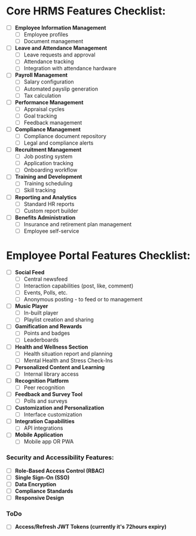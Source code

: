 # Core HRMS Features Checklist:

- [ ] **Employee Information Management**
  - [ ] Employee profiles
  - [ ] Document management
- [ ] **Leave and Attendance Management**
  - [ ] Leave requests and approval
  - [ ] Attendance tracking
  - [ ] Integration with attendance hardware
- [ ] **Payroll Management**
  - [ ] Salary configuration
  - [ ] Automated payslip generation
  - [ ] Tax calculation
- [ ] **Performance Management**
  - [ ] Appraisal cycles
  - [ ] Goal tracking
  - [ ] Feedback management
- [ ] **Compliance Management**
  - [ ] Compliance document repository
  - [ ] Legal and compliance alerts
- [ ] **Recruitment Management**
  - [ ] Job posting system
  - [ ] Application tracking
  - [ ] Onboarding workflow
- [ ] **Training and Development**
  - [ ] Training scheduling
  - [ ] Skill tracking
- [ ] **Reporting and Analytics**
  - [ ] Standard HR reports
  - [ ] Custom report builder
- [ ] **Benefits Administration**
  - [ ] Insurance and retirement plan management
  - [ ] Employee self-service

# Employee Portal Features Checklist:

- [ ] **Social Feed**
  - [ ] Central newsfeed
  - [ ] Interaction capabilities (post, like, comment)
  - [ ] Events, Polls, etc.
  - [ ] Anonymous posting - to feed or to management
- [ ] **Music Player**
  - [ ] In-built player
  - [ ] Playlist creation and sharing
- [ ] **Gamification and Rewards**
  - [ ] Points and badges
  - [ ] Leaderboards
- [ ] **Health and Wellness Section**
  - [ ] Health situation report and planning
  - [ ] Mental Health and Stress Check-Ins
- [ ] **Personalized Content and Learning**
  - [ ] Internal library access
- [ ] **Recognition Platform**
  - [ ] Peer recognition
- [ ] **Feedback and Survey Tool**
  - [ ] Polls and surveys
- [ ] **Customization and Personalization**
  - [ ] Interface customization
- [ ] **Integration Capabilities**
  - [ ] API integrations
- [ ] **Mobile Application**
  - [ ] Mobile app OR PWA

### Security and Accessibility Features:

- [ ] **Role-Based Access Control (RBAC)**
- [ ] **Single Sign-On (SSO)**
- [ ] **Data Encryption**
- [ ] **Compliance Standards**
- [ ] **Responsive Design**

### ToDo

- [ ] **Access/Refresh JWT Tokens (currently it's 72hours expiry)**
